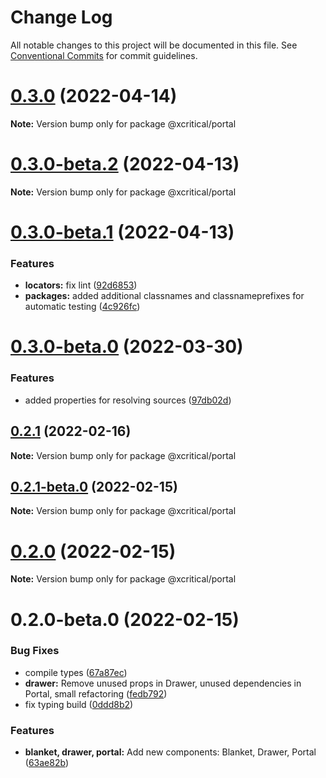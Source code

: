# Change Log

All notable changes to this project will be documented in this file.
See [Conventional Commits](https://conventionalcommits.org) for commit guidelines.

# [0.3.0](https://github.com/xcritical-software/xc-front-kit/compare/@xcritical/portal@0.3.0-beta.2...@xcritical/portal@0.3.0) (2022-04-14)

**Note:** Version bump only for package @xcritical/portal





# [0.3.0-beta.2](https://github.com/xcritical-software/xc-front-kit/compare/@xcritical/portal@0.3.0-beta.1...@xcritical/portal@0.3.0-beta.2) (2022-04-13)

**Note:** Version bump only for package @xcritical/portal





# [0.3.0-beta.1](https://github.com/xcritical-software/xc-front-kit/compare/@xcritical/portal@0.3.0-beta.0...@xcritical/portal@0.3.0-beta.1) (2022-04-13)


### Features

* **locators:** fix lint ([92d6853](https://github.com/xcritical-software/xc-front-kit/commit/92d6853938e622b3453438b91f7c4e2151550aab))
* **packages:** added additional classnames and classnameprefixes for automatic testing ([4c926fc](https://github.com/xcritical-software/xc-front-kit/commit/4c926fc7439650c7f0a71bcda6c06a4810e41276))





# [0.3.0-beta.0](https://github.com/xcritical-software/xc-front-kit/compare/@xcritical/portal@0.2.1...@xcritical/portal@0.3.0-beta.0) (2022-03-30)


### Features

* added properties for resolving sources ([97db02d](https://github.com/xcritical-software/xc-front-kit/commit/97db02d3db87f45c151befbdb3d6e43f44d66997))





## [0.2.1](https://github.com/xcritical-software/xc-front-kit/compare/@xcritical/portal@0.2.1-beta.0...@xcritical/portal@0.2.1) (2022-02-16)

**Note:** Version bump only for package @xcritical/portal





## [0.2.1-beta.0](https://github.com/xcritical-software/xc-front-kit/compare/@xcritical/portal@0.2.0...@xcritical/portal@0.2.1-beta.0) (2022-02-15)

**Note:** Version bump only for package @xcritical/portal





# [0.2.0](https://github.com/xcritical-software/xc-front-kit/compare/@xcritical/portal@0.2.0-beta.0...@xcritical/portal@0.2.0) (2022-02-15)

**Note:** Version bump only for package @xcritical/portal





# 0.2.0-beta.0 (2022-02-15)


### Bug Fixes

* compile types ([67a87ec](https://github.com/xcritical-software/xc-front-kit/commit/67a87ecdec159e9f613a0836ee4189c508ef7f7e))
* **drawer:** Remove unused props in Drawer, unused dependencies in Portal, small refactoring ([fedb792](https://github.com/xcritical-software/xc-front-kit/commit/fedb792646830443cd92fdf24e8850a8f6dc5580))
* fix typing build ([0ddd8b2](https://github.com/xcritical-software/xc-front-kit/commit/0ddd8b21b5e0057619fe1fb9be9fb5d79fd1c2ac))


### Features

* **blanket, drawer, portal:** Add new components: Blanket, Drawer, Portal ([63ae82b](https://github.com/xcritical-software/xc-front-kit/commit/63ae82b0ce94db0d1650f1e117107fcc47affb5a))
